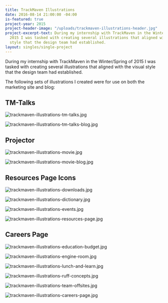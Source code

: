 ```yaml
---
title: TrackMaven Illustrations
date: 2016-08-14 21:00:00 -04:00
is-featured: true
project-year: 2015
project-header-image: "/uploads/trackmaven-illustrations-header.jpg"
project-excerpt-text: During my internship with TrackMaven in the Winter/Spring of
  2015 I was tasked with creating several illustrations that aligned with the visual
  style that the design team had established.
layout: singles/single-project
---
```


During my internship with TrackMaven in the Winter/Spring of 2015 I was tasked with creating several illustrations that aligned with the visual style that the design team had established.
 
The following sets of illustrations I created were for use on both the marketing site and blog:

## TM-Talks

![trackmaven-illustrations-tm-talks.jpg](/uploads/trackmaven-illustrations-tm-talks.jpg)

![trackmaven-illustrations-tm-talks-blog.jpg](/uploads/trackmaven-illustrations-tm-talks-blog.jpg)

## Projector 

![trackmaven-illustrations-movie.jpg](/uploads/trackmaven-illustrations-movie.jpg)

![trackmaven-illustrations-movie-blog.jpg](/uploads/trackmaven-illustrations-movie-blog.jpg)

## Resources Page Icons

![trackmaven-illustrations-downloads.jpg](/uploads/trackmaven-illustrations-downloads.jpg)

![trackmaven-illustrations-dictionary.jpg](/uploads/trackmaven-illustrations-dictionary.jpg)

![trackmaven-illustrations-events.jpg](/uploads/trackmaven-illustrations-events.jpg)

![trackmaven-illustrations-resources-page.jpg](/uploads/trackmaven-illustrations-resources-page.jpg)

## Careers Page

![trackmaven-illustrations-education-budget.jpg](/uploads/trackmaven-illustrations-education-budget.jpg)

![trackmaven-illustrations-engine-room.jpg](/uploads/trackmaven-illustrations-engine-room.jpg)

![trackmaven-illustrations-lunch-and-learn.jpg](/uploads/trackmaven-illustrations-lunch-and-learn.jpg)

![trackmaven-illustrations-ruff-concepts.jpg](/uploads/trackmaven-illustrations-ruff-concepts.jpg)

![trackmaven-illustrations-team-offsites.jpg](/uploads/trackmaven-illustrations-team-offsites.jpg)

![trackmaven-illustrations-careers-page.jpg](/uploads/trackmaven-illustrations-careers-page.jpg)